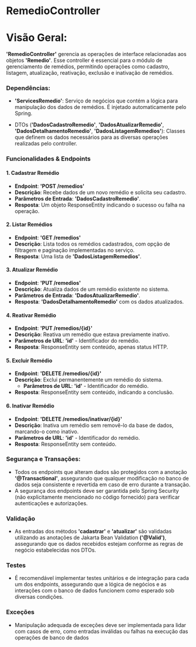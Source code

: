 # RemedioController

# Visão Geral: 

**'RemedioController'** gerencia as operações de interface relacionadas aos objetos **'Remedio'**. Esse controller é essencial para o módulo de gerenciamento de remédios, permitindo operações como cadastro, listagem, atualização, reativação, exclusão e inativação de remédios.

### Dependências:

- **'ServicesRemedio'**: Serviço de negócios que contém a lógica para manipulação dos dados de remédios. É injetado automaticamente pelo Spring.

- DTOs (**'DadosCadastroRemedio'**, **'DadosAtualizarRemedio'**, **'DadosDetalhamentoRemedio'**, **'DadosListagemRemedios'**): Classes que definem os dados necessários para as diversas operações realizadas pelo controller.

### Funcionalidades & Endpoints

#### 1. Cadastrar Remédio

- **Endpoint**: **'POST /remedios'**
- **Descrição**: Recebe dados de um novo remédio e solicita seu cadastro.
- **Parâmetros de Entrada**: **'DadosCadastroRemedio'**.
- **Resposta**: Um objeto ResponseEntity indicando o sucesso ou falha na operação.

#### 2. Listar Remédios

- **Endpoint**: **'GET /remedios'**
- **Descrição**: Lista todos os remédios cadastrados, com opção de filtragem e paginação implementadas no serviço.
- **Resposta**: Uma lista de **'DadosListagemRemedios'**.

#### 3. Atualizar Remédio

- **Endpoint**: **'PUT /remedios'**
- **Descrição**: Atualiza dados de um remédio existente no sistema.
- **Parâmetros de Entrada**: **'DadosAtualizarRemedio'**.
- **Resposta**: **'DadosDetalhamentoRemedio'** com os dados atualizados.

#### 4. Reativar Remédio

- **Endpoint**: **'PUT /remedios/\{id\}'**
- **Descrição**: Reativa um remédio que estava previamente inativo.
- **Parâmetros de URL**: **'id'** - Identificador do remédio.
- **Resposta**: ResponseEntity sem conteúdo, apenas status HTTP.

#### 5. Excluir Remédio

- **Endpoint**: **'DELETE /remedios/\{id\}'**
- **Descrição**: Exclui permanentemente um remédio do sistema.
    - **Parâmetros de URL**: **'id'** - Identificador do remédio.
- **Resposta**: ResponseEntity sem conteúdo, indicando a conclusão.

#### 6. Inativar Remédio

- **Endpoint**: **'DELETE /remedios/inativar/\{id\}'**
- **Descrição**: Inativa um remédio sem removê-lo da base de dados, marcando-o como inativo.
- **Parâmetros de URL**: **'id'** - Identificador do remédio.
- **Resposta**: ResponseEntity sem conteúdo.

### Segurança e Transações:

- Todos os endpoints que alteram dados são protegidos com a anotação **'@Transactional'**, assegurando que qualquer modificação no banco de dados seja consistente e revertida em caso de erro durante a transação.
- A segurança dos endpoints deve ser garantida pelo Spring Security (não explicitamente mencionado no código fornecido) para verificar autenticações e autorizações.

### Validação

- As entradas dos métodos **'cadastrar'** e **'atualizar'** são validadas utilizando as anotações de Jakarta Bean Validation **('@Valid')**, assegurando que os dados recebidos estejam conforme as regras de negócio estabelecidas nos DTOs.

### Testes

- É recomendável implementar testes unitários e de integração para cada um dos endpoints, assegurando que a lógica de negócios e as interações com o banco de dados funcionem como esperado sob diversas condições.

### Exceções

- Manipulação adequada de exceções deve ser implementada para lidar com casos de erro, como entradas inválidas ou falhas na execução das operações de banco de dados